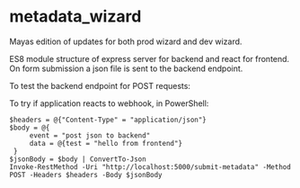 # metadata_wizard

Mayas edition of updates for both prod wizard and dev wizard.

ES8 module structure of express server for backend and react for frontend. On form submission a json file is sent to the backend endpoint.

To test the backend endpoint for POST requests:

To try if application reacts to webhook, in PowerShell:

```
$headers = @{"Content-Type" = "application/json"}
$body = @{
     event = "post json to backend"
     data = @{test = "hello from frontend"}
 }
$jsonBody = $body | ConvertTo-Json
Invoke-RestMethod -Uri "http://localhost:5000/submit-metadata" -Method POST -Headers $headers -Body $jsonBody
```

